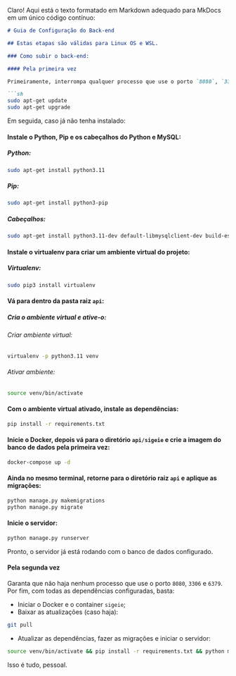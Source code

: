 Claro! Aqui está o texto formatado em Markdown adequado para MkDocs em um único código contínuo:

```markdown
# Guia de Configuração do Back-end

## Estas etapas são válidas para Linux OS e WSL.

### Como subir o back-end:

#### Pela primeira vez

Primeiramente, interrompa qualquer processo que use o porto `8080`, `3306` e `6379`. Então atualize o seu sistema:

```sh
sudo apt-get update
sudo apt-get upgrade
```

Em seguida, caso já não tenha instalado:

#### Instale o Python, Pip e os cabeçalhos do Python e MySQL:

##### Python:

```sh
sudo apt-get install python3.11
```

##### Pip:

```sh
sudo apt-get install python3-pip
```

##### Cabeçalhos:

```sh
sudo apt-get install python3.11-dev default-libmysqlclient-dev build-essential pkg-config
```

#### Instale o virtualenv para criar um ambiente virtual do projeto:

##### Virtualenv:

```sh
sudo pip3 install virtualenv
```

#### Vá para dentro da pasta raiz `api`:

##### Cria o ambiente virtual e ative-o:

###### Criar ambiente virtual:

```sh
virtualenv -p python3.11 venv
```

###### Ativar ambiente:

```sh
source venv/bin/activate
```

#### Com o ambiente virtual ativado, instale as dependências:

```sh
pip install -r requirements.txt
```

#### Inicie o Docker, depois vá para o diretório `api/sigeie` e crie a imagem do banco de dados pela primeira vez:

```sh
docker-compose up -d
```

#### Ainda no mesmo terminal, retorne para o diretório raiz `api` e aplique as migrações:

```sh
python manage.py makemigrations
python manage.py migrate
```

#### Inicie o servidor:

```sh
python manage.py runserver
```

Pronto, o servidor já está rodando com o banco de dados configurado.

#### Pela segunda vez

Garanta que não haja nenhum processo que use o porto `8080`, `3306` e `6379`. Por fim, com todas as dependências configuradas, basta:

- Iniciar o Docker e o container `sigeie`;
- Baixar as atualizações (caso haja):

```sh
git pull
```

- Atualizar as dependências, fazer as migrações e iniciar o servidor:

```sh
source venv/bin/activate && pip install -r requirements.txt && python manage.py makemigrations && python manage.py migrate && python manage.py runserver
```

Isso é tudo, pessoal.
```